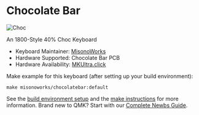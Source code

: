 # Chocolate Bar

![Choc](https://i.imgur.com/IwF9JkVh.jpg)


An 1800-Style 40% Choc Keyboard

* Keyboard Maintainer: [MisonoWorks](https://github.com/misonoworks/)
* Hardware Supported: Chocolate Bar PCB
* Hardware Availability: [MKUltra.click](https://mkultra.click/)

Make example for this keyboard (after setting up your build environment):

    make misonoworks/chocolatebar:default

See the [build environment setup](https://docs.qmk.fm/#/getting_started_build_tools) and the [make instructions](https://docs.qmk.fm/#/getting_started_make_guide) for more information. Brand new to QMK? Start with our [Complete Newbs Guide](https://docs.qmk.fm/#/newbs).
